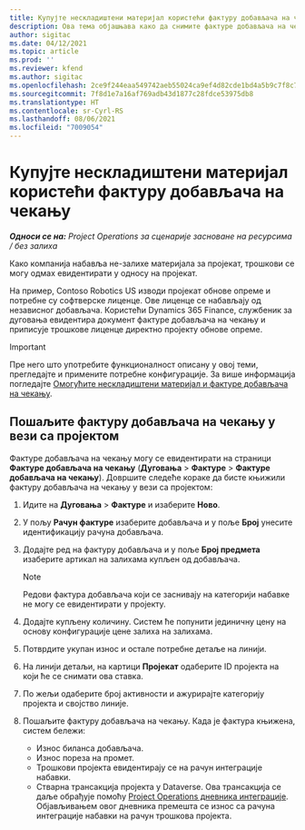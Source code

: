 ```yaml
---
title: Купујте нескладиштени материјал користећи фактуру добављача на чекању
description: Ова тема објашњава како да снимите фактуре добављача на чекању.
author: sigitac
ms.date: 04/12/2021
ms.topic: article
ms.prod: ''
ms.reviewer: kfend
ms.author: sigitac
ms.openlocfilehash: 2ce9f244eaa549742aeb55024ca9ef4d82cde1bd4a5b9c7f8c762cf72e0da83f
ms.sourcegitcommit: 7f8d1e7a16af769adb43d1877c28fdce53975db8
ms.translationtype: HT
ms.contentlocale: sr-Cyrl-RS
ms.lasthandoff: 08/06/2021
ms.locfileid: "7009054"
---
```

# <a name="purchase-non-stocked-materials-using-a-pending-vendor-invoice"></a>Купујте нескладиштени материјал користећи фактуру добављача на чекању

_**Односи се на:** Project Operations за сценарије засноване на ресурсима / без залиха_

Како компанија набавља не-залихе материјала за пројекат, трошкови се могу одмах евидентирати у односу на пројекат. 

На пример, Contoso Robotics US изводи пројекат обнове опреме и потребне су софтверске лиценце. Ове лиценце се набављају од независног добављача.  Користећи Dynamics 365 Finance, службеник за дуговања евидентира документ фактуре добављача на чекању и приписује трошкове лиценце директно пројекту обнове опреме. 

> [!IMPORTANT]
> Пре него што употребите функционалност описану у овој теми, прегледајте и примените потребне конфигурације. За више информација погледајте [Омогућите нескладиштени материјал и фактуре добављача на чекању](configure-materials-nonstocked.md). 

## <a name="post-a-project-related-pending-vendor-invoice"></a>Пошаљите фактуру добављача на чекању у вези са пројектом 

Фактуре добављача на чекању могу се евидентирати на страници **Фактуре добављача на чекању** (**Дуговања** > **Фактуре** > **Фактуре добављача на чекању**). Довршите следеће кораке да бисте књижили фактуру добављача на чекању у вези са пројектом:

1. Идите на **Дуговања** > **Фактуре** и изаберите **Ново**. 
2. У пољу **Рачун фактуре** изаберите добављача и у поље **Број** унесите идентификацију рачуна добављача.
3. Додајте ред на фактуру добављача и у поље **Број предмета** изаберите артикал на залихама купљен од добављача. 

    > [!NOTE]
    > Редови фактура добављача који се заснивају на категорији набавке не могу се евидентирати у пројекту. 
    
5. Додајте купљену количину. Систем ће попунити јединичну цену на основу конфигурације цене залиха на залихама. 
6. Потврдите укупан износ и остале потребне детаље на линији.
7. На линији детаљи, на картици **Пројекат** одаберите ID пројекта на који ће се снимати ова ставка.
8. По жељи одаберите број активности и ажурирајте категорију пројекта и својство линије.
9. Пошаљите фактуру добављача на чекању. Када је фактура књижена, систем бележи:
    
    - Износ биланса добављача.
    - Износ пореза на промет.
    - Трошкови пројекта евидентирају се на рачун интеграције набавки.
    - Стварна трансакција пројекта у Dataverse. Ова трансакција се даље обрађује помоћу [Project Operations дневника интеграције](../project-accounting/project-operations-integration-journal.md). Објављивањем овог дневника премешта се износ са рачуна интеграције набавки на рачун трошкова пројекта.
